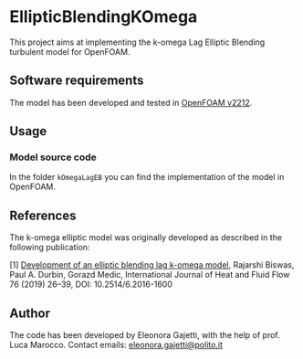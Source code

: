 # EllipticBlendingKOmega
This project aims at implementing the k-omega Lag Elliptic Blending turbulent model for OpenFOAM. 

## Software requirements
The model has been developed and tested in [OpenFOAM v2212](https://www.openfoam.com/download/release-history#v2212).


## Usage

### Model source code
In the folder ```kOmegaLagEB``` you can find the implementation of the model in OpenFOAM.


## References
The k-omega elliptic model was originally developed as described in the following publication:

[1] [Development of an elliptic blending lag k-omega model](https://www.researchgate.net/publication/314229391_development_of_an_elliptic-blending_lag_model_for_industrial_applications), 
Rajarshi Biswas, Paul A. Durbin, Gorazd Medic, International Journal of Heat and Fluid Flow 76 (2019) 26–39, DOI: 10.2514/6.2016-1600

## Author
The code has been developed by Eleonora Gajetti, with the help of prof. Luca Marocco. Contact emails: eleonora.gajetti@polito.it


    

